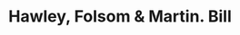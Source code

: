 ---
doi: 10.7916/D8SJ2XK7
date_other: '1870'
date_other_textual: '1870'
form: printed ephemera
genre:
- Invoices
name:
- Hawley, Folsom & Martin
object_in_context_url: https://biggert.cul.columbia.edu/items/view/ave_biggert_00386
subject_hierarchical_geographic:
- Boston, Massachusetts, United States
subject_name:
- Hawley, Folsom & Martin
title: Hawley, Folsom & Martin. Bill
sort_title: Hawley, Folsom & Martin. Bill
call_number: ave_biggert_00386
coordinates:
- 42.35805555555556,-71.06361111111111
pid: ave_biggert_00386
identifiers: ave_biggert_00386
thumbnail: https://derivativo-2.library.columbia.edu/iiif/2/ldpd:344074/full/!256,256/0/native.jpg
permalink: /biggert/ave_biggert_00386/
layout: iiif-image-page
---